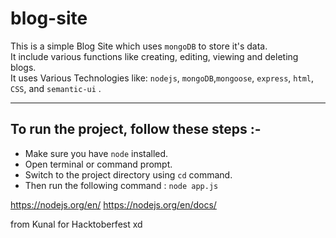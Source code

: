 # blog-site
This is a simple Blog Site which uses `mongoDB` to store it's data.<br>
It include various functions like creating, editing, viewing and deleting blogs.<br>
It uses Various Technologies like: `nodejs`, `mongoDB`,`mongoose`, `express`, `html`, `CSS`, and `semantic-ui` .<br>
***
## To run  the project, follow these  steps :-
<ul>
<li>Make sure you have <code>node</code> installed.</li>
<li>Open terminal or command prompt. </li>
  <li>Switch to the project directory using <code>cd</code> command.</li>
  <li>Then run the following command : <span><code>node app.js</code></span></li>
</ul>

https://nodejs.org/en/
https://nodejs.org/en/docs/

from Kunal 
for Hacktoberfest xd 
